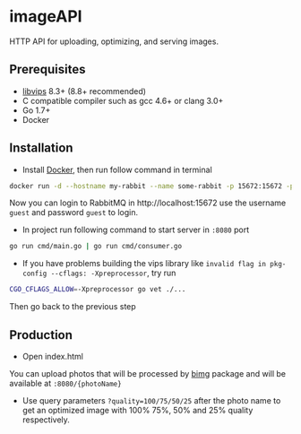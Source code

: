 # imageAPI

HTTP API for uploading, optimizing, and serving images.

## Prerequisites

- [libvips](https://www.libvips.org/install.html) 8.3+ (8.8+ recommended)
- C compatible compiler such as gcc 4.6+ or clang 3.0+
- Go 1.7+
- Docker

## Installation

- Install [Docker](https://docs.docker.com/desktop/#download-and-install), then run follow command in terminal 
```bash
docker run -d --hostname my-rabbit --name some-rabbit -p 15672:15672 -p 5672:5672 rabbitmq:3-management

```
Now you can login to RabbitMQ in http://localhost:15672 use the username `guest` and password `guest` to login.


- In project run following command to start server in `:8080` port
```bash
go run cmd/main.go | go run cmd/consumer.go
```
- If you have problems building the vips library like `invalid flag in pkg-config --cflags: -Xpreprocessor`, try run
```bash
CGO_CFLAGS_ALLOW=-Xpreprocessor go vet ./...
```
Then go back to the previous step

## Production

- Open index.html

You can upload photos that will be processed by [bimg](https://github.com/h2non/bimg) package and will be available at `:8080/{photoName}`

- Use query parameters `?quality=100/75/50/25` after the photo name to get an optimized image with 100% 75%, 50% and 25% quality respectively. 

